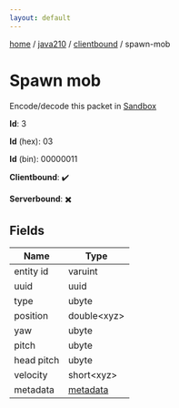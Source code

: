 ```yaml
---
layout: default
---
```


[home](/)  /  [java210](/protocol/java210)  /  [clientbound](/protocol/java210/clientbound)  /  spawn-mob

# Spawn mob

Encode/decode this packet in [Sandbox](../../../sandbox/java210#Clientbound.SpawnMob)

**Id**: 3

**Id** (hex): 03

**Id** (bin): 00000011

**Clientbound**: ✔️

**Serverbound**: ✖️

## Fields

Name | Type
---|---
entity id | varuint
uuid | uuid
type | ubyte
position | double&lt;xyz&gt;
yaw | ubyte
pitch | ubyte
head pitch | ubyte
velocity | short&lt;xyz&gt;
metadata | [metadata](/protocol/java210/metadata)
